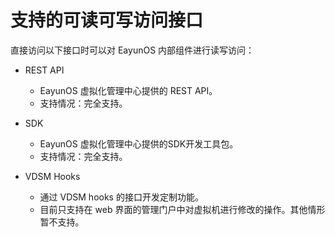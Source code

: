 # 支持的可读可写访问接口

直接访问以下接口时可以对 EayunOS 内部组件进行读写访问：

* REST API

   * EayunOS 虚拟化管理中心提供的 REST API。
   * 支持情况：完全支持。

* SDK

   * EayunOS 虚拟化管理中心提供的SDK开发工具包。
   * 支持情况：完全支持。

* VDSM Hooks

   * 通过 VDSM hooks 的接口开发定制功能。
   * 目前只支持在 web 界面的管理门户中对虚拟机进行修改的操作。其他情形暂不支持。
